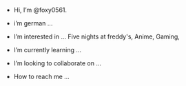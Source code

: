 - Hi, I’m @foxy0561.
- i’m german ...
- I’m interested in ...
  Five nights at freddy's, Anime, Gaming, 
  
- I’m currently learning ...
- I’m looking to collaborate on ...
- How to reach me ...

<!---
foxy0561/foxy0561 is a ✨ special ✨ repository because its `README.md` (this file) appears on your GitHub profile.
You can click the Preview link to take a look at your changes.
--->
